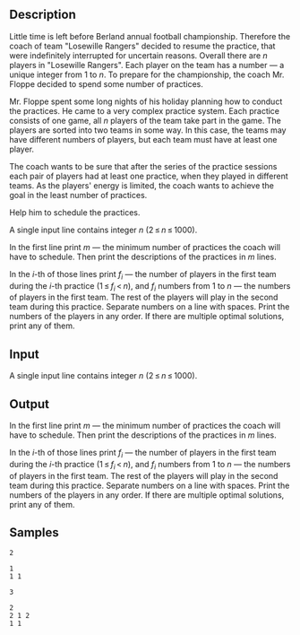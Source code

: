 ## Description

<div><p>Little time is left before Berland annual football championship. Therefore the coach of team "Losewille Rangers" decided to resume the practice, that were indefinitely interrupted for uncertain reasons. Overall there are <span class="tex-span"><i>n</i></span> players in "Losewille Rangers". Each player on the team has a number — a unique integer from 1 to <span class="tex-span"><i>n</i></span>. To prepare for the championship, the coach Mr. Floppe decided to spend some number of practices.</p><p>Mr. Floppe spent some long nights of his holiday planning how to conduct the practices. He came to a very complex practice system. Each practice consists of one game, all <span class="tex-span"><i>n</i></span> players of the team take part in the game. The players are sorted into two teams in some way. In this case, the teams may have different numbers of players, but each team must have at least one player.</p><p>The coach wants to be sure that after the series of the practice sessions each pair of players had at least one practice, when they played in different teams. As the players' energy is limited, the coach wants to achieve the goal in the least number of practices.</p><p>Help him to schedule the practices.</p></div><div class="input-specification"><p>A single input line contains integer <span class="tex-span"><i>n</i></span> (<span class="tex-span">2 ≤ <i>n</i> ≤ 1000</span>).</p></div><div class="output-specification"><p>In the first line print <span class="tex-span"><i>m</i></span> — the minimum number of practices the coach will have to schedule. Then print the descriptions of the practices in <span class="tex-span"><i>m</i></span> lines.</p><p>In the <span class="tex-span"><i>i</i></span>-th of those lines print <span class="tex-span"><i>f</i><sub class="lower-index"><i>i</i></sub></span> — the number of players in the first team during the <span class="tex-span"><i>i</i></span>-th practice (<span class="tex-span">1 ≤ <i>f</i><sub class="lower-index"><i>i</i></sub> &lt; <i>n</i></span>), and <span class="tex-span"><i>f</i><sub class="lower-index"><i>i</i></sub></span> numbers from <span class="tex-span">1</span> to <span class="tex-span"><i>n</i></span> — the numbers of players in the first team. The rest of the players will play in the second team during this practice. Separate numbers on a line with spaces. Print the numbers of the players in any order. If there are multiple optimal solutions, print any of them.</p></div>


## Input

<p>A single input line contains integer <span class="tex-span"><i>n</i></span> (<span class="tex-span">2 ≤ <i>n</i> ≤ 1000</span>).</p>


## Output

<p>In the first line print <span class="tex-span"><i>m</i></span> — the minimum number of practices the coach will have to schedule. Then print the descriptions of the practices in <span class="tex-span"><i>m</i></span> lines.</p><p>In the <span class="tex-span"><i>i</i></span>-th of those lines print <span class="tex-span"><i>f</i><sub class="lower-index"><i>i</i></sub></span> — the number of players in the first team during the <span class="tex-span"><i>i</i></span>-th practice (<span class="tex-span">1 ≤ <i>f</i><sub class="lower-index"><i>i</i></sub> &lt; <i>n</i></span>), and <span class="tex-span"><i>f</i><sub class="lower-index"><i>i</i></sub></span> numbers from <span class="tex-span">1</span> to <span class="tex-span"><i>n</i></span> — the numbers of players in the first team. The rest of the players will play in the second team during this practice. Separate numbers on a line with spaces. Print the numbers of the players in any order. If there are multiple optimal solutions, print any of them.</p>


## Samples

```input1
2

```

```output1
1
1 1

```






```input2
3

```

```output2
2
2 1 2
1 1

```



